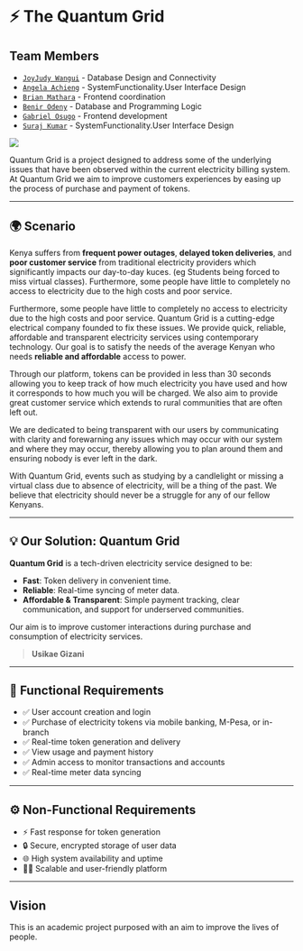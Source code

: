 # ⚡ The Quantum Grid
## Team Members
- <a href="https://github.com/JoyJudy">`JoyJudy Wangui`</a> - Database Design and Connectivity
- <a href="https://github.com/404error-notfound">`Angela Achieng`</a> - SystemFunctionality.User Interface Design
- <a href="https://github.com/stil-e">`Brian Mathara`</a> - Frontend coordination
- <a href="https://github.com/benir-o">`Benir Odeny`</a> - Database and Programming Logic
- <a href="https://github.com/gabu67">`Gabriel Osugo`</a> - Frontend development
- <a href="https://github.com/Suraj-231">`Suraj Kumar`</a> - SystemFunctionality.User Interface Design


<img src="https://plus.unsplash.com/premium_photo-1716999684556-f2f310f27e3a?q=80&w=2070&auto=format&fit=crop&ixlib=rb-4.1.0&ixid=M3wxMjA3fDB8MHxwaG90by1wYWdlfHx8fGVufDB8fHx8fA%3D%3D">

Quantum Grid is a project designed to address some of the underlying issues that have been observed within the current electricity billing system. At Quantum Grid we aim to improve customers experiences by easing up the process of purchase and payment of tokens.


---

## 🌍 Scenario

Kenya suffers from **frequent power outages**, **delayed token deliveries**, and **poor customer service** from traditional electricity providers which significantly impacts our day-to-day kuces. (eg Students being forced to miss virtual classes). Furthermore, some people have little to completely no access to electricity due to the high costs and poor service. 

Furthermore, some people have little to completely no access to electricity due to the high costs and poor service. Quantum Grid is a cutting-edge electrical company founded to fix these issues. We provide quick, reliable, affordable and transparent electricity services using contemporary technology. Our goal is to satisfy the needs of the average Kenyan who needs **reliable and affordable** access to power.

Through our platform, tokens can be provided in less than 30 seconds allowing you to keep track of how much electricity you have used and how it corresponds to how much you will be charged. We also aim to provide great customer service which extends to rural communities that are often left out.

We are dedicated to being transparent with our users by communicating with clarity and forewarning any issues which may occur with our system and where they may occur, thereby allowing you to plan around them and ensuring nobody is ever left in the dark.

With Quantum Grid, events such as studying by a candlelight or missing a virtual class due to absence of electricity, will be a thing of the past. We believe that electricity should never be a struggle for any of our fellow Kenyans.

---

## 💡 Our Solution: Quantum Grid

**Quantum Grid** is a tech-driven electricity service designed to be:
- **Fast**: Token delivery in convenient time.
- **Reliable**: Real-time syncing of meter data.
- **Affordable & Transparent**: Simple payment tracking, clear communication, and support for underserved communities.

Our aim is to improve customer interactions during purchase and consumption of electricity services.

> **Usikae Gizani**

---

## 🔧 Functional Requirements

- ✅ User account creation and login  
- ✅ Purchase of electricity tokens via mobile banking, M-Pesa, or in-branch  
- ✅ Real-time token generation and delivery  
- ✅ View usage and payment history  
- ✅ Admin access to monitor transactions and accounts  
- ✅ Real-time meter data syncing

---

## ⚙️ Non-Functional Requirements

- ⚡ Fast response for token generation  
- 🔒 Secure, encrypted storage of user data  
- 🌐 High system availability and uptime  
- 🧑‍💻 Scalable and user-friendly platform  

---

## Vision

This is an academic project purposed with an aim to improve the lives of people.


